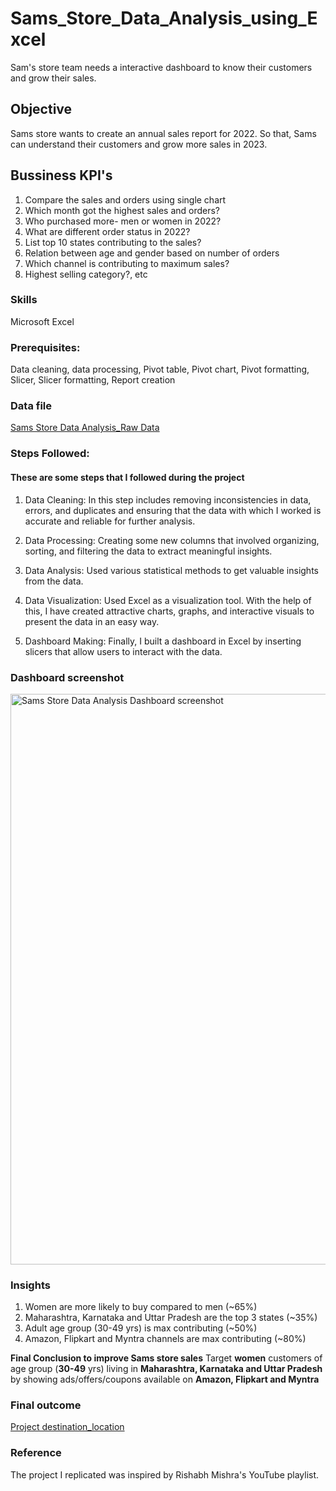 # Sams_Store_Data_Analysis_using_Excel
Sam's store team needs a interactive dashboard to know their customers and grow their sales.

## Objective
Sams store wants to create an annual sales report for 2022. So that, Sams can understand their customers and grow more sales in 2023.

## Bussiness KPI's
1.	Compare the sales and orders using single chart
2.	Which month got the highest sales and orders?
3.	Who purchased more- men or women in 2022?
4.	What are different order status in 2022?
5.	List top 10 states contributing to the sales?
6.	Relation between age and gender based on number of orders
7.	Which channel is contributing to maximum sales?
8.	Highest selling category?, etc

### Skills
Microsoft Excel
   
### Prerequisites:
Data cleaning, data processing, Pivot table, Pivot chart, Pivot formatting, Slicer, Slicer formatting, Report creation

### Data file
[Sams Store Data Analysis_Raw Data](https://github.com/Adinarayana7008/Sams_Store_Data_Analysis_using_Excel/blob/main/Sams%20Store%20Data%20Analysis_Raw%20Data.xlsx)

### Steps Followed:
#### These are some steps that I followed during the project
1. Data Cleaning: In this step includes removing inconsistencies in data, errors, and duplicates and ensuring that the data with which I worked is accurate and reliable for further analysis.

2. Data Processing: Creating some new columns that involved organizing, sorting, and filtering the data to extract meaningful insights.

3. Data Analysis: Used various statistical methods to get valuable insights from the data.

4. Data Visualization: Used Excel as a visualization tool. With the help of this, I have created attractive charts, graphs, and interactive visuals to present the data in an easy way.

5. Dashboard Making: Finally, I built a dashboard in Excel by inserting slicers that allow users to interact with the data.

### Dashboard screenshot

<img width="913" alt="Sams Store Data Analysis Dashboard screenshot" src="https://github.com/Adinarayana7008/Sams_Store_Data_Analysis_using_Excel/assets/68777627/6f0895c3-fe2c-497b-9271-0be22eba44c0">

### Insights
1.	Women are more likely to buy compared to men (~65%)
2.	Maharashtra, Karnataka and Uttar Pradesh are the top 3 states (~35%)
3.	Adult age group (30-49 yrs) is max contributing (~50%)
4.	Amazon, Flipkart and Myntra channels are max contributing (~80%)
   
**Final Conclusion to improve Sams store sales**
Target **women** customers of age group (**30-49** yrs) living in **Maharashtra, Karnataka and Uttar Pradesh** by showing ads/offers/coupons available on **Amazon, Flipkart and Myntra**

### Final outcome
[Project destination_location](https://github.com/Adinarayana7008/Sams_Store_Data_Analysis_using_Excel)

### Reference
The project I replicated was inspired by Rishabh Mishra's YouTube playlist.
